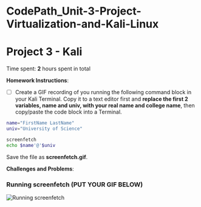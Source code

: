 # CodePath_Unit-3-Project-Virtualization-and-Kali-Linux


# Project 3 - Kali

Time spent: **2** hours spent in total

**Homework Instructions**: 

- [ ] Create a GIF recording of you running the following command block in your Kali Terminal. Copy it to a text editor first and **replace the first 2 variables, name and univ, with your real name and college name**, then copy/paste the code block into a Terminal. 

```bash
name="FirstName LastName"
univ="University of Science"

screenfetch
echo $name'@'$univ
```

Save the file as **screenfetch.gif**.

**Challenges and Problems**: 

### Running screenfetch (PUT YOUR GIF BELOW)

<img src="screenfetch.gif" alt="Running screenfetch">


